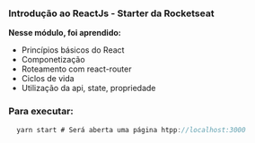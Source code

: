 ### Introdução ao ReactJs - Starter da Rocketseat

<strong>Nesse módulo, foi aprendido:</strong>
<ul>
<li>Princípios básicos do React</li>
<li>Componetização</li>
<li>Roteamento com react-router</li>
<li>Ciclos de vida</li>
<li>Utilização da api, state, propriedade</li>
</ul>

<h3>Para executar:</h3>

```js
  yarn start # Será aberta uma página htpp://localhost:3000
```
